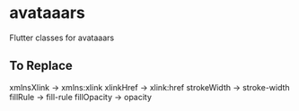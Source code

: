 # avataaars
Flutter classes for avataaars

## To Replace
xmlnsXlink -> xmlns:xlink
xlinkHref -> xlink:href
strokeWidth -> stroke-width
fillRule -> fill-rule
fillOpacity -> opacity
